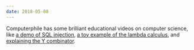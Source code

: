 ```yaml
---
date: 2018-05-08
---
```

Computerphile has some brilliant educational videos on computer science, like [a demo of SQL injection](https://www.youtube.com/watch?v=ciNHn38EyRc), [a toy example of the lambda calculus](https://www.youtube.com/watch?v=eis11j_iGMs), and [explaining the Y combinator](https://www.youtube.com/watch?v=9T8A89jgeTI).
